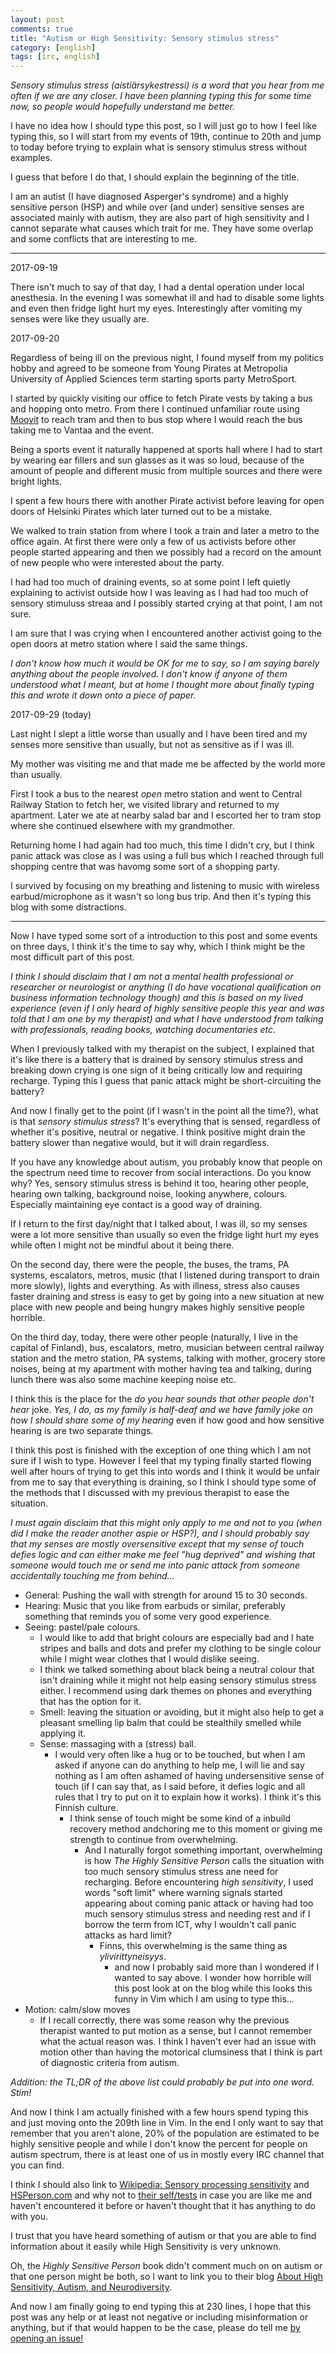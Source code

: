 ```yaml
---
layout: post
comments: true
title: "Autism or High Sensitivity: Sensory stimulus stress"
category: [english]
tags: [irc, english]
---
```


*Sensory stimulus stress (aistiärsykestressi) is a word that you hear from
 me often if we are any closer. I have been planning typing this for some
 time now, so people would hopefully understand me better.*

I have no idea how I should type this post, so I will just go to how I feel
like typing this, so I will start from my events of 19th, continue to 20th
and jump to today before trying to explain what is sensory stimulus stress
without examples.

I guess that before I do that, I should explain the beginning of the title.

I am an autist (I have diagnosed Asperger's syndrome) and a highly
sensitive person (HSP) and while over (and under) sensitive senses are
associated mainly with autism, they are also part of high sensitivity
and I cannot separate what causes which trait for me. They have some
overlap and some conflicts that are interesting to me.

* * * * *

2017-09-19

There isn't much to say of that day, I had a dental operation under local
anesthesia. In the evening I was somewhat ill and had to disable some
lights and even then fridge light hurt my eyes. Interestingly after
vomiting my senses were like they usually are.

2017-09-20

Regardless of being ill on the previous night, I found myself from my
politics hobby and agreed to be someone from Young Pirates at Metropolia
University of Applied Sciences term starting sports party MetroSport.

I started by quickly visiting our office to fetch Pirate vests by taking a
bus and hopping onto metro. From there I continued unfamiliar route using
[Moovit] to reach tram and then to bus stop where I would reach the bus
taking me to Vantaa and the event.

[Moovit]:https://moovitapp.com/

Being a sports event it naturally happened at sports hall where I had to
start by wearing ear fillers and sun glasses as it was so loud, because
of the amount of people and different music from multiple sources and there
were bright lights.

I spent a few hours there with another Pirate activist before leaving for
open doors of Helsinki Pirates which later turned out to be a mistake.

We walked to train station from where I took a train and later a metro to
the office again. At first there were only a few of us activists before
other people started appearing and then we possibly had a record on the
amount of new people who were interested about the party.

I had had too much of draining events, so at some point I left quietly
explaining to activist outside how I was leaving as I had had too much
of sensory stimuluss streaa and I possibly started crying at that point, I
am not sure.

I am sure that I was crying when I encountered another activist going to
the open doors at metro station where I said the same things.

*I don't know how much it would be OK for me to say, so I am saying barely
 anything about the people involved. I don't know if anyone of them
 understood what I meant, but at home I thought more about finally typing
 this and wrote it down onto a piece of paper.*

2017-09-29 (today)

Last night I slept a little worse than usually and I have been tired and
my senses more sensitive than usually, but not as sensitive as if I was
ill.

My mother was visiting me and that made me be affected by the world more
than usually.

First I took a bus to the nearest *open* metro station and went to
Central Railway Station to fetch her, we visited library and returned to
my apartment. Later we ate at nearby salad bar and I escorted her to
tram stop where she continued elsewhere with my grandmother.

Returning home I had again had too much, this time I didn't cry, but I
think panic attack was close as I was using a full bus which I reached
through full shopping centre that was havomg some sort of a shopping party.

I survived by focusing on my breathing and listening to music with
wireless earbud/microphone as it wasn't so long bus trip. And then it's
typing this blog with some distractions.

* * * * *

Now I have typed some sort of a introduction to this post and some events
on three days, I think it's the time to say why, which I think might
be the most difficult part of this post.

*I think I should disclaim that I am not a mental health professional or
 researcher or neurologist or anything (I do have vocational qualification
 on business information technology though) and this is based on my lived
 experience (even if I only heard of highly sensitive people this year and
 was told that I am one by my therapist) and what I have understood from
 talking with professionals, reading books, watching documentaries etc.*

When I previously talked with my therapist on the subject, I explained that
it's like there is a battery that is drained by sensory stimulus stress
and breaking down crying is one sign of it being critically low and
requiring recharge. Typing this I guess that panic attack might be
short-circuiting the battery?

And now I finally get to the point (if I wasn't in the point all the
time?), what is that *sensory stimulus stress*? It's everything that is
sensed, regardless of whether it's positive, neutral or negative. I think
positive might drain the battery slower than negative would, but it will
drain regardless.

If you have any knowledge about autism, you probably know that people on
the spectrum need time to recover from social interactions. Do you know
why? Yes, sensory stimulus stress is behind it too, hearing other people,
hearing own talking, background noise, looking anywhere, colours.
Especially maintaining eye contact is a good way of draining.

If I return to the first day/night that I talked about, I was ill, so my
senses were a lot more sensitive than usually so even the fridge light
hurt my eyes while often I might not be mindful about it being there.

On the second day, there were the people, the buses, the trams, PA systems,
escalators, metros, music (that I listened during transport to drain more
slowly), lights and everything. As with illness, stress also causes faster
draining and stress is easy to get by going into a new situation at new
place with new people and being hungry makes highly sensitive people
horrible.

On the third day, today, there were other people (naturally, I live in the
capital of Finland), bus, escalators, metro, musician between central
railway station and the metro station, PA systems, talking with mother, 
grocery store noises, being at my apartment with mother having tea and
talking, during lunch there was also some machine keeping noise etc.

I think this is the place for the *do you hear sounds that other people
don't hear* joke. *Yes, I do, as my family is half-deaf and we have family
joke on how I should share some of my hearing* even if how good and how
sensitive hearing is are two separate things.

I think this post is finished with the exception of one thing which I am
not sure if I wish to type. However I feel that my typing finally started
flowing well after hours of trying to get this into words and I think
it would be unfair from me to say that everything is draining, so I think
I should type some of the methods that I discussed with my previous
therapist to ease the situation.

*I must again disclaim that this might only apply to me and not to you
 (when did I make the reader another aspie or HSP?), and I should
 probably say that my senses are mostly oversensitive except that my
 sense of touch defies logic and can either make me feel "hug deprived" and
 wishing that someone would touch me or send me into panic attack from
 someone accidentally touching me from behind...*

* General: Pushing the wall with strength for around 15 to 30 seconds.
* Hearing: Music that you like from earbuds or similar, preferably
  something that reminds you of some very good experience.
* Seeing: pastel/pale colours.
    * I would like to add that bright colours are especially bad and I hate
      stripes and balls and dots and prefer my clothing to be single colour
      while I might wear clothes that I would dislike seeing.
    * I think we talked something about black being a neutral colour that
      isn't draining while it might not help easing sensory stimulus stress
      either. I recommend using dark themes on phones and everything that
      has the option for it.
    * Smell: leaving the situation or avoiding, but it might also help to
      get a pleasant smelling lip balm that could be stealthily smelled
      while applying it.
    * Sense: massaging with a (stress) ball.
        * I would very often like a hug or to be touched, but when I am
          asked if anyone can do anything to help me, I will lie and say
          nothing as I am often ashamed of having undersensitive sense of
          touch (if I can say that, as I said before, it defies logic and
          all rules that I try to put on it to explain how it works). I
          think it's this Finnish culture.
            * I think sense of touch might be some kind of a inbuild
              recovery method andchoring me to this moment or giving me
              strength to continue from overwhelming.
                * And I naturally forgot something important, overwhelming
                  is how *The Highly Sensitive Person* calls the situation
                  with too much sensory stimulus stress ane need for
                  recharging. Before encountering *high sensitivity*, I
                  used words "soft limit" where warning signals started
                  appearing about coming panic attack or having had too
                  much sensory stimulus stress and needing rest and if I
                  borrow the term from ICT, why I wouldn't call panic
                  attacks as hard limit?
                    * Finns, this overwhelming is the same thing as
                      *ylivirittyneisyys*.
                        * and now I probably said more than I wondered if
                          I wanted to say above. I wonder how horrible will
                          this post look at on the blog while this looks
                          this funny in Vim which I am using to type
                          this...
* Motion: calm/slow moves
    * If I recall correctly, there was some reason why the previous
      therapist wanted to put motion as a sense, but I cannot remember
      what the actual reason was. I think I haven't ever had an issue
      with motion other than having the motorical clumsiness that I think
      is part of diagnostic criteria from autism.

*Addition: the TL;DR of the above list could probably be put into one word.
 Stim!*

And now I think I am actually finished with a few hours spend typing this
and just moving onto the 209th line in Vim. In the end I only want to say
that remember that you aren't alone, 20% of the population are estimated
to be highly sensitive people and while I don't know the percent for
people on autism spectrum, there is at least one of us in mostly every
IRC channel that you can find.

I think I should also link to
[Wikipedia: Sensory processing sensitivity](https://en.wikipedia.org/wiki/Sensory_processing_sensitivity) and [HSPerson.com](http://hsperson.com/) and
why not to [their self/tests](http://www.hsperson.com/test/highly-sensitive-test/)
in case you are like me and haven't encountered it before or haven't
thought that it has anything to do with you.

I trust that you have heard something of autism or that you are able to
find information about it easily while High Sensitivity is very unknown.

Oh, the *Highly Sensitive Person* book didn't comment much on on autism
or that one person might be both, so I want to link you to their blog
[About High Sensitivity, Autism, and Neurodiversity](http://hsperson.com/about-high-sensitivity-autism-and-neurodiversity/).

And now I am finally going to end typing this at 230 lines, I hope that
this post was any help or at least not negative or including misinformation
or anything, but if that would happen to be the case, please do tell
me [by opening an issue!](https://github.com/mikaela/mikaela.github.io/issues)
